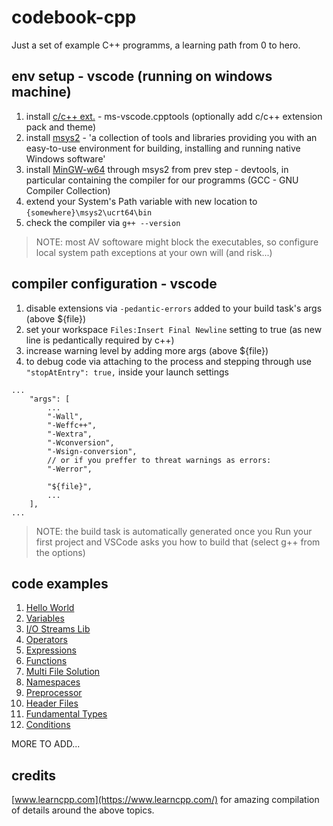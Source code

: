 # codebook-cpp

Just a set of example C++ programms, a learning path from 0 to hero.

## env setup - vscode (running on windows machine)

1. install [c/c++ ext.](https://marketplace.visualstudio.com/items?itemName=ms-vscode.cpptools) - ms-vscode.cpptools (optionally add c/c++ extension pack and theme)
2. install [msys2](https://www.msys2.org/) - 'a collection of tools and libraries providing you with an easy-to-use environment for building, installing and running native Windows software'
3. install [MinGW-w64](https://www.msys2.org/wiki/History/#mingw-w64) through msys2 from prev step - devtools, in particular containing the compiler for our programms (GCC - GNU Compiler Collection)
4. extend your System's Path variable with new location to `{somewhere}\msys2\ucrt64\bin`
5. check the compiler via `g++ --version`

> NOTE: most AV softoware might block the executables, so configure local system path exceptions at your own will (and risk...)

## compiler configuration - vscode
1. disable extensions via `-pedantic-errors` added to your build task's args (above ${file})
2. set your workspace `Files:Insert Final Newline` setting to true (as new line is pedantically required by c++)
3. increase warning level by adding more args (above ${file})
4. to debug code via attaching to the process and stepping through use `"stopAtEntry": true,` inside your launch settings

```
...
    "args": [
        ...
        "-Wall",
        "-Weffc++",
        "-Wextra",
        "-Wconversion",
        "-Wsign-conversion",
        // or if you preffer to threat warnings as errors:
        "-Werror",
        
        "${file}",
        ...
    ],
...
```

> NOTE: the build task is automatically generated once you Run your first project and VSCode asks you how to build that (select g++ from the options)

## code examples

1. [Hello World](./src/001-hellow-world/main.cpp)
2. [Variables](./src/002-variables/main.cpp)
3. [I/O Streams Lib](./src/003-iostream/main.cpp)
4. [Operators](./src/004-operators/main.cpp)
5. [Expressions](./src/005-expressions/main.cpp)
6. [Functions](./src/006-functions/main.cpp)
7. [Multi File Solution](./src/007-multi-files/main.cpp)
8. [Namespaces](./src/008-namespaces/main.cpp)
9. [Preprocessor](./src/009-preprocessor/main.cpp)
10. [Header Files](./src/010-header-files/main.cpp)
11. [Fundamental Types](./src/011-fundamental-types/main.cpp)
12. [Conditions](./src/012-conditions/main.cpp)

MORE TO ADD...

## credits

[www.learncpp.com](https://www.learncpp.com/) for amazing compilation of details around the above topics.
